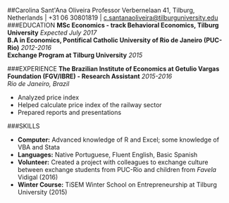 ##Carolina Sant'Ana Oliveira
Professor Verbernelaan 41, Tilburg, Netherlands | +31 06 30801819 | c.santanaoliveira@tilburguniversity.edu
###EDUCATION
**MSc Economics - track Behavioral Economics, Tilburg University** *Expected July 2017*										
**B.A in Economics, Pontifical Catholic University of Rio de Janeiro (PUC-Rio)** *2012-2016*                
**Exchange Program at Tilburg University** *2015*

###EXPERIENCE
**The Brazilian Institute of Economics at Getulio Vargas Foundation (FGV/IBRE) - Research Assistant** *2015-2016*            
*Rio de Janeiro, Brazil*         
- Analyzed price index
- Helped calculate price index of the railway sector
- Prepared reports and presentations

###SKILLS
- **Computer:** Advanced knowledge of R and Excel; some knowledge of VBA and Stata
- **Languages:** Native Portuguese, Fluent English, Basic Spanish
- **Volunteer:** Created a project with colleagues to exchange culture between exchange students from PUC-Rio and children from *Favela* Vidigal (2016) 
- **Winter Course:** TiSEM Winter School on Entrepreneurship at Tilburg University (2015)
